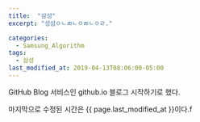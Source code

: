 ```yaml
---
title:  "삼성"
excerpt: "성섬ㅇㄴㄻㄴㅇㄻㄴㅇㄹ."

categories:
  - Samsung_Algorithm
tags:
  - 삼성
last_modified_at: 2019-04-13T08:06:00-05:00
---
```


GitHub Blog 서비스인 github.io 블로그 시작하기로 했다.

마지막으로 수정된 시간은 {{ page.last_modified_at }}이다.f
